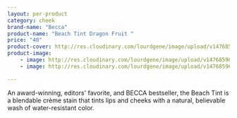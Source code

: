 ```yaml
---
layout: per-product
category: cheek
brand-name: "Becca"
product-name: "Beach Tint Dragon Fruit "
price: "40"
product-cover: http://res.cloudinary.com/lourdgene/image/upload/v1476859684/cheeks/becca-blush/cover-image.jpg
product-image:
    - image: http://res.cloudinary.com/lourdgene/image/upload/v1476859684/cheeks/becca-blush/cover-image.jpg
    - image: http://res.cloudinary.com/lourdgene/image/upload/v1476859684/cheeks/becca-blush/tint-dragonfruit550x550.jpg

---
```

An award-winning, editors' favorite, and BECCA bestseller, the Beach Tint is a blendable crème stain that tints lips and cheeks with a natural, believable wash of water-resistant color.

